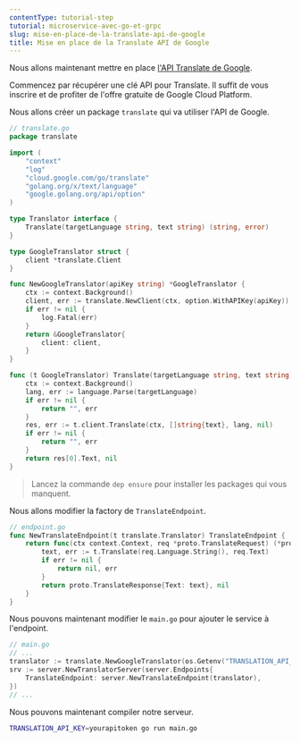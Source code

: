 ```yaml
---
contentType: tutorial-step
tutorial: microservice-avec-go-et-grpc
slug: mise-en-place-de-la-translate-api-de-google
title: Mise en place de la Translate API de Google
---
```

Nous allons maintenant mettre en place [l'API Translate de Google](https://cloud.google.com/translate/?hl=fr).

Commencez par récupérer une clé API pour Translate. Il suffit de vous inscrire et de profiter de l'offre gratuite de Google Cloud Platform.

Nous allons créer un package `translate` qui va utiliser l'API de Google.
```go
// translate.go
package translate

import (
    "context"
    "log"
    "cloud.google.com/go/translate"
    "golang.org/x/text/language"
    "google.golang.org/api/option"
)

type Translator interface {
    Translate(targetLanguage string, text string) (string, error)
}

type GoogleTranslator struct {
    client *translate.Client
}

func NewGoogleTranslator(apiKey string) *GoogleTranslator {
    ctx := context.Background()
    client, err := translate.NewClient(ctx, option.WithAPIKey(apiKey))
    if err != nil {
        log.Fatal(err)
    }
    return &GoogleTranslator{
        client: client,
    }
}

func (t GoogleTranslator) Translate(targetLanguage string, text string) (string, error) {
    ctx := context.Background()
    lang, err := language.Parse(targetLanguage)
    if err != nil {
        return "", err
    }
    res, err := t.client.Translate(ctx, []string{text}, lang, nil)
    if err != nil {
        return "", err
    }
    return res[0].Text, nil
}
```
>Lancez la commande `dep ensure` pour installer les packages qui vous manquent.

Nous allons modifier la factory de `TranslateEndpoint`.
```go
// endpoint.go
func NewTranslateEndpoint(t translate.Translator) TranslateEndpoint {
    return func(ctx context.Context, req *proto.TranslateRequest) (*proto.TranslateResponse, error) {
        text, err := t.Translate(req.Language.String(), req.Text)
        if err != nil {
            return nil, err
        }
        return proto.TranslateResponse{Text: text}, nil
    }
}
```
Nous pouvons maintenant modifier le `main.go` pour ajouter le service à l'endpoint.
```go
// main.go
// ...
translator := translate.NewGoogleTranslator(os.Getenv("TRANSLATION_API_KEY"))
srv := server.NewTranslatorServer(server.Endpoints{
    TranslateEndpoint: server.NewTranslateEndpoint(translator),
})
// ...
```
Nous pouvons maintenant compiler notre serveur.
```bash
TRANSLATION_API_KEY=yourapitoken go run main.go
```